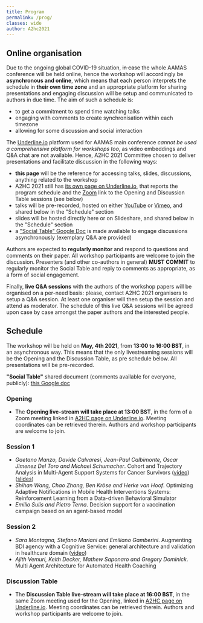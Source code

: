 ```yaml
---
title: Program
permalink: /prog/
classes: wide
author: A2hc2021
---
```


## Online organisation

Due to the ongoing global COVID-19 situation, ~~in case~~ the whole AAMAS conference will be held online, hence the workshop will accordingly be **asynchronous and online**, which means that each person interprets the schedule in **their own time zone** and an appropriate platform for sharing presentations and engaging discussion will be setup and communicated to authors in due time.
The aim of such a schedule is:
 - to get a commitment to spend time watching talks
 - engaging with comments to create synchronisation within each timezone
 - allowing for some discussion and social interaction

The [Underline.io](https://underline.io) platform used for AAMAS main conference *cannot be used a comprehensive platform for workshops too*, as video embeddings and Q&A chat are not available.
Hence, A2HC 2021 Committee chosen to deliver presentations and facilitate discussion in the following ways:
 - **this page** will be the reference for accessing talks, slides, discussions, anything related to the workshop
 - A2HC 2021 still has [its own page on Underline.io](https://underline.io/events/116/sessions?eventSessionId=3402), that reports the program schedule and the [Zoom](https://zoom.us) link to the Opening and Discussion Table sessions (see below)
 - talks will be pre-recorded, hosted on either [YouTube]() or [Vimeo](), and shared below in the "Schedule" section
 - slides will be hosted directly here or on Slideshare, and shared below in the "Schedule" section
 - a ["Social Table" Google Doc](https://docs.google.com/document/d/1hPYYY1hfUAgnzdhs_fifj3__YQOPklcshIRpJSCxw7Y/edit?usp=sharing) is made available to engage discussions asynchronously (exemplary Q&A are provided)

Authors are expected to **regularly monitor** and respond to questions and comments on their paper.
All workshop participants are welcome to join the discussion.
Presenters (and other co-authors in general) **MUST COMMIT** to regularly monitor the Social Table and reply to comments as appropriate, as a form of social engagement.

Finally, **live Q&A sessions** with the authors of the workshop papers will be organised on a per-need basis: please, contact A2HC 2021 organisers to setup a Q&A session.
At least one organiser will then setup the session and attend as moderator.
The schedule of this live Q&A sessions will be agreed upon case by case amongst the paper authors and the interested people.

## Schedule

The workshop will be held on **May, 4th 2021**, from **13:00 to 16:00 BST**, in an asynchronous way.
This means that the only livestreaming sessions will be the Opening and the Discussion Table, as pre schedule below.
All presentations will be pre-recorded.

**"Social Table"** shared document (comments available for everyone, publicly): [this Google doc](https://docs.google.com/document/d/1hPYYY1hfUAgnzdhs_fifj3__YQOPklcshIRpJSCxw7Y/edit?usp=sharing)

### Opening

 - The **Opening live-stream will take place at 13:00 BST**, in the form of a Zoom meeting linked in [A2HC page on Underline.io](https://underline.io/events/116/sessions?eventSessionId=3402). Meeting coordinates can be retrieved therein. Authors and workshop participants are welcome to join.

### Session 1

 - *Gaetano Manzo, Davide Calvaresi, Jean-Paul Calbimonte, Oscar Jimenez Del Toro and Michael Schumacher*. Cohort and Trajectory Analysis in Multi-Agent Support Systems for Cancer Survivors ([video](https://youtu.be/jusJDX0GDFs)) ([slides](https://www.slideshare.net/gaetanomanzo/manzoa2hcaamas))
 - *Shihan Wang, Chao Zhang, Ben Kröse and Herke van Hoof*. Optimizing Adaptive Notifications in Mobile Health Interventions Systems: Reinforcement Learning from a Data-driven Behavioral Simulator
 - *Emilio Sulis and Pietro Terna*. Decision support for a vaccination campaign based on an agent-based model

### Session 2

 - *Sara Montagna, Stefano Mariani and Emiliano Gamberini*. Augmenting BDI agency with a Cognitive Service: general architecture and validation in healthcare domain ([video](https://youtu.be/giVDFfjlu3o))
 - *Ajith Vemuri, Keith Decker, Mathew Saponaro and Gregory Dominick*. Multi Agent Architecture for Automated Health Coaching

### Discussion Table

 - The **Discussion Table live-stream will take place at 16:00 BST**, in the same Zoom meeting used for the Opening, linked in [A2HC page on Underline.io](https://underline.io/events/116/sessions?eventSessionId=3402). Meeting coordinates can be retrieved therein. Authors and workshop participants are welcome to join.
